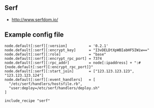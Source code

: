 ## Serf

  - http://www.serfdom.io/


## Example config file


    node.default[:serf][:version]          = '0.2.1'
    node.default[:serf][:encrypt_key]      = "I3vDELDtXpWBIabHF5IWiw=="
    node.default[:serf][:role]             = "base"
    node.default[:serf][:encrypt_rpc_port] = 7374
    node.default[:serf][:rpc_addr]         = node[:ipaddress] + ":#{node.default[:serf][:encrypt_rpc_port]}"
    node.default[:serf][:start_join]       = ["123.123.123.123", "123.123.123.124"]
    node.default[:serf][:event_handlers]   = [
      "/etc/serf/handlers/hostsfile.rb",
      "user:deploy=/etc/serf/handlers/deploy.sh"
    ]

    include_recipe "serf"
